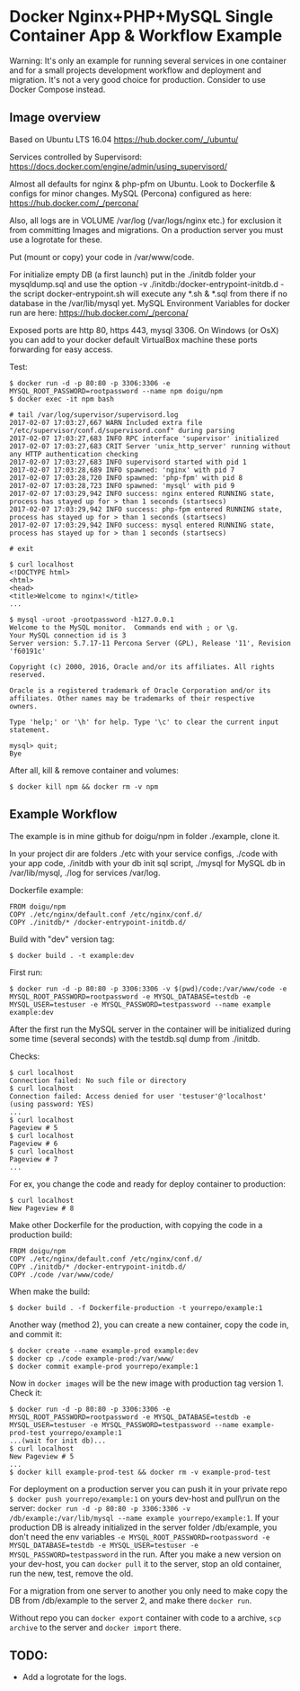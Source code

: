 # Docker Nginx+PHP+MySQL Single Container App & Workflow Example

Warning: It's only an example for running several services in one container and for a small projects development workflow and deployment and migration. It's not а very good choice for production. Consider to use Docker Compose instead.

## Image overview

Based on Ubuntu LTS 16.04 https://hub.docker.com/_/ubuntu/

Services controlled by Supervisord: https://docs.docker.com/engine/admin/using_supervisord/

Almost all defaults for nginx & php-pfm on Ubuntu. Look to Dockerfile & configs for minor changes. MySQL (Percona) configured as here: https://hub.docker.com/_/percona/

Also, all logs are in VOLUME /var/log (/var/logs/nginx etc.) for exclusion it from committing Images and migrations. On a production server you must use a logrotate for these.

Put (mount or copy) your code in /var/www/code.

For initialize empty DB (a first launch) put in the ./initdb folder your mysqldump.sql and use the option -v ./initdb:/docker-entrypoint-initdb.d - the script docker-entrypoint.sh will execute any *.sh & *.sql from there if no database in the /var/lib/mysql yet. MySQL Environment Variables for docker run are here: https://hub.docker.com/_/percona/

Exposed ports are http 80, https 443, mysql 3306. On Windows (or OsX) you can add to your docker default VirtualBox machine these ports forwarding for easy access.

Test:
```
$ docker run -d -p 80:80 -p 3306:3306 -e MYSQL_ROOT_PASSWORD=rootpassword --name npm doigu/npm
$ docker exec -it npm bash

# tail /var/log/supervisor/supervisord.log
2017-02-07 17:03:27,667 WARN Included extra file "/etc/supervisor/conf.d/supervisord.conf" during parsing
2017-02-07 17:03:27,683 INFO RPC interface 'supervisor' initialized
2017-02-07 17:03:27,683 CRIT Server 'unix_http_server' running without any HTTP authentication checking
2017-02-07 17:03:27,683 INFO supervisord started with pid 1
2017-02-07 17:03:28,689 INFO spawned: 'nginx' with pid 7
2017-02-07 17:03:28,720 INFO spawned: 'php-fpm' with pid 8
2017-02-07 17:03:28,723 INFO spawned: 'mysql' with pid 9
2017-02-07 17:03:29,942 INFO success: nginx entered RUNNING state, process has stayed up for > than 1 seconds (startsecs)
2017-02-07 17:03:29,942 INFO success: php-fpm entered RUNNING state, process has stayed up for > than 1 seconds (startsecs)
2017-02-07 17:03:29,942 INFO success: mysql entered RUNNING state, process has stayed up for > than 1 seconds (startsecs)

# exit

$ curl localhost
<!DOCTYPE html>
<html>
<head>
<title>Welcome to nginx!</title>
...

$ mysql -uroot -prootpassword -h127.0.0.1
Welcome to the MySQL monitor.  Commands end with ; or \g.
Your MySQL connection id is 3
Server version: 5.7.17-11 Percona Server (GPL), Release '11', Revision 'f60191c'

Copyright (c) 2000, 2016, Oracle and/or its affiliates. All rights reserved.

Oracle is a registered trademark of Oracle Corporation and/or its
affiliates. Other names may be trademarks of their respective
owners.

Type 'help;' or '\h' for help. Type '\c' to clear the current input statement.

mysql> quit;
Bye
```


After all, kill & remove container and volumes:
```
$ docker kill npm && docker rm -v npm
```

## Example Workflow

The example is in mine github for doigu/npm in folder ./example, clone it.

In your project dir are folders ./etc with your service configs, ./code with your app code, ./initdb with your db init sql script, ./mysql for MySQL db in /var/lib/mysql, ./log for services /var/log.

Dockerfile example:
```
FROM doigu/npm
COPY ./etc/nginx/default.conf /etc/nginx/conf.d/
COPY ./initdb/* /docker-entrypoint-initdb.d/
```


Build with "dev" version tag:
```
$ docker build . -t example:dev
```


First run:
```
$ docker run -d -p 80:80 -p 3306:3306 -v $(pwd)/code:/var/www/code -e MYSQL_ROOT_PASSWORD=rootpassword -e MYSQL_DATABASE=testdb -e MYSQL_USER=testuser -e MYSQL_PASSWORD=testpassword --name example example:dev
```


After the first run the MySQL server in the container will be initialized during some time (several seconds) with the testdb.sql dump from ./initdb.

Checks:
```
$ curl localhost
Connection failed: No such file or directory
$ curl localhost
Connection failed: Access denied for user 'testuser'@'localhost' (using password: YES)
...
$ curl localhost
Pageview # 5
$ curl localhost
Pageview # 6
$ curl localhost
Pageview # 7
...
```


For ex, you change the code and ready for deploy container to production:
```
$ curl localhost
New Pageview # 8
```


Make other Dockerfile for the production, with copying the code in a production build:
```
FROM doigu/npm
COPY ./etc/nginx/default.conf /etc/nginx/conf.d/
COPY ./initdb/* /docker-entrypoint-initdb.d/
COPY ./code /var/www/code/
```


When make the build:
```
$ docker build . -f Dockerfile-production -t yourrepo/example:1
```


Another way (method 2), you can create a new container, copy the code in, and commit it:
```
$ docker create --name example-prod example:dev
$ docker cp ./code example-prod:/var/www/
$ docker commit example-prod yourrepo/example:1
```


Now in `docker images` will be the new image with production tag version 1. Check it:
```
$ docker run -d -p 80:80 -p 3306:3306 -e MYSQL_ROOT_PASSWORD=rootpassword -e MYSQL_DATABASE=testdb -e MYSQL_USER=testuser -e MYSQL_PASSWORD=testpassword --name example-prod-test yourrepo/example:1
...(wait for init db)...
$ curl localhost
New Pageview # 5
...
$ docker kill example-prod-test && docker rm -v example-prod-test
```


For deployment on a production server you can push it in your private repo `$ docker push yourrepo/example:1` on yours dev-host and pull\run on the server: `docker run -d -p 80:80 -p 3306:3306 -v /db/example:/var/lib/mysql --name example yourrepo/example:1`. If your production DB is already initialized in the server folder /db/example, you don't need the env variables `-e MYSQL_ROOT_PASSWORD=rootpassword -e MYSQL_DATABASE=testdb -e MYSQL_USER=testuser -e MYSQL_PASSWORD=testpassword` in the run. After you make a new version on your dev-host, you can `docker pull` it to the server, stop an old container, run the new, test, remove the old.

For a migration from one server to another you only need to make copy the DB from /db/example to the server 2, and make there `docker run`.

Without repo you can `docker export` container with code to a archive, `scp archive` to the server and `docker import` there.


## TODO:

- Add a logrotate for the logs.